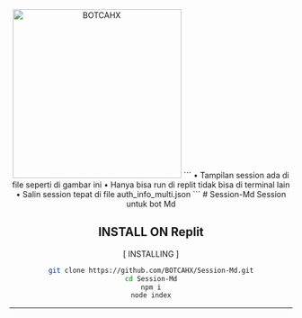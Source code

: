 

<div align="center">
<img src="https://telegra.ph/file/19968eb11731f27620ffe.jpg" alt="BOTCAHX" width="300" />
```
• Tampilan session ada di file seperti di gambar ini
• Hanya bisa run di replit tidak bisa di terminal lain
• Salin session tepat di file auth_info_multi.json
```
# Session-Md
Session untuk bot Md 

## INSTALL ON Replit
[ INSTALLING ]

```bash
git clone https://github.com/BOTCAHX/Session-Md.git
cd Session-Md
npm i
node index
```
---------
